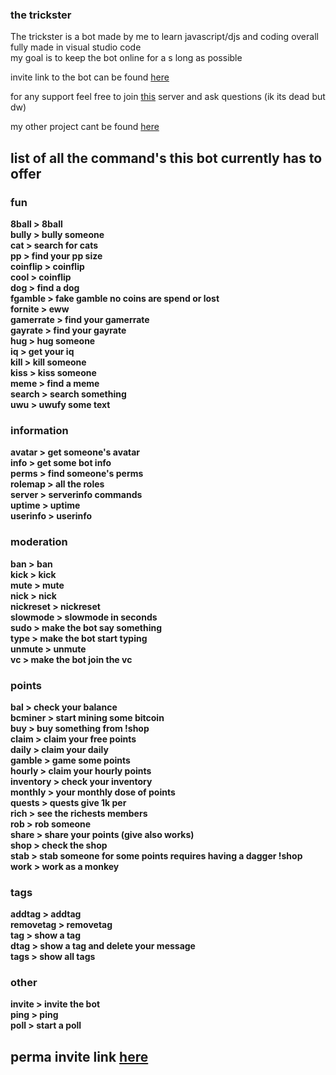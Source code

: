 ### the trickster
The trickster is a bot made by me to learn javascript/djs and coding overall\
fully made in visual studio code\
my goal is to keep the bot online for a s long as possible

invite link to the bot can be found [here](https://discord.com/oauth2/authorize?client_id=748985087420399717&scope=bot&permissions=67120320)

for any support feel free to join [this](https://discord.gg/TAp9Kt2) server and ask questions (ik its dead but dw)

my other project cant be found [here](https://skyblockdev.github.io/YetAnotherSkyblockBot/)



## list of all the command's this bot currently has to offer


### fun
**8ball > 8ball\
bully > bully someone\
cat > search for cats\
pp > find your pp size\
coinflip > coinflip\
cool > coinflip\
dog > find a dog\
fgamble > fake gamble no coins are spend or lost\
fornite > eww\
gamerrate > find your gamerrate\
gayrate > find your gayrate\
hug > hug someone\
iq > get your iq\
kill > kill someone\
kiss > kiss someone\
meme > find a meme\
search > search something\
uwu > uwufy some text**
### information
**avatar > get someone's avatar\
info > get some bot info \
perms > find someone's perms\
rolemap > all the roles\
server > serverinfo commands\
uptime > uptime\
userinfo > userinfo**
### moderation
**ban > ban\
kick > kick\
mute > mute\
nick > nick\
nickreset > nickreset\
slowmode > slowmode in seconds\
sudo > make the bot say something\
type > make the bot start typing\
unmute > unmute\
vc > make the bot join the vc**
### points
**bal > check your balance\
bcminer > start mining some bitcoin\
buy > buy something from !shop\
claim > claim your free points\
daily > claim your daily\
gamble > game some points\
hourly > claim your hourly points\
inventory > check your inventory\
monthly > your monthly dose of points\
quests > quests give 1k per\
rich > see the richests members\
rob > rob someone\
share > share your points (give also works)\
shop > check the shop\
stab > stab someone for some points requires having a dagger !shop\
work > work as a monkey**
### tags
**addtag > addtag\
removetag > removetag\
tag > show a tag\
dtag > show a tag and delete your message\
tags > show all tags**
### other
**invite > invite the bot\
ping > ping\
poll > start a poll**

## perma invite link [here](https://discord.com/oauth2/authorize?client_id=748985087420399717&scope=bot&permissions=67120320)

